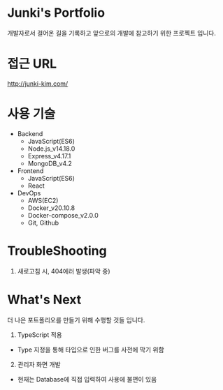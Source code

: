 # Junki's Portfolio

개발자로서 걸어온 길을 기록하고 앞으로의 개발에 참고하기 위한 프로젝트 입니다.

# 접근 URL

http://junki-kim.com/

# 사용 기술

- Backend
  - JavaScript(ES6)
  - Node.js_v14.18.0
  - Express_v4.17.1
  - MongoDB_v4.2
- Frontend
  - JavaScript(ES6)
  - React
- DevOps
  - AWS(EC2)
  - Docker_v20.10.8
  - Docker-compose_v2.0.0
  - Git, Github

# TroubleShooting

1. 새로고침 시, 404에러 발생(파악 중)

# What's Next

더 나은 포트폴리오를 만들기 위해 수행할 것들 입니다.

1. TypeScript 적용

- Type 지정을 통해 타입으로 인한 버그를 사전에 막기 위함

2. 관리자 화면 개발

- 현재는 Database에 직접 입력하여 사용에 불편이 있음
